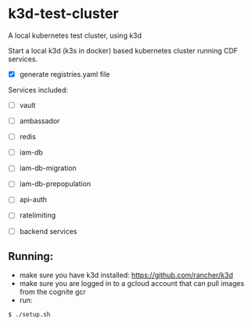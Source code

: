 # k3d-test-cluster
A local kubernetes test cluster, using k3d

Start a local k3d (k3s in docker) based kubernetes cluster running CDF services.
- [x] generate registries.yaml file

Services included:
- [ ] vault
- [ ] ambassador
- [ ] redis
- [ ] iam-db
- [ ] iam-db-migration
- [ ] iam-db-prepopulation
- [ ] api-auth
- [ ] ratelimiting
- [ ] backend services


## Running:
- make sure you have k3d installed: https://github.com/rancher/k3d
- make sure you are logged in to a gcloud account that can pull images from the cognite gcr
- run: 
```
$ ./setup.sh
```

